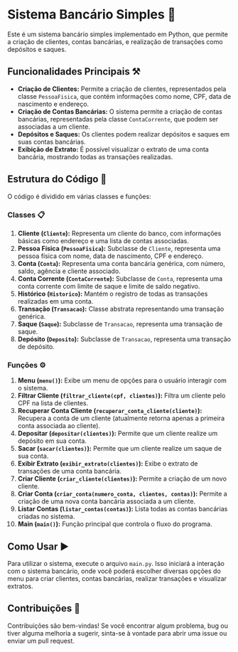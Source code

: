 # Sistema Bancário Simples 🏦

Este é um sistema bancário simples implementado em Python, que permite a criação de clientes, contas bancárias, e realização de transações como depósitos e saques.

## Funcionalidades Principais ⚒️

- **Criação de Clientes:** Permite a criação de clientes, representados pela classe `PessoaFisica`, que contém informações como nome, CPF, data de nascimento e endereço.
- **Criação de Contas Bancárias:** O sistema permite a criação de contas bancárias, representadas pela classe `ContaCorrente`, que podem ser associadas a um cliente.
- **Depósitos e Saques:** Os clientes podem realizar depósitos e saques em suas contas bancárias.
- **Exibição de Extrato:** É possível visualizar o extrato de uma conta bancária, mostrando todas as transações realizadas.

## Estrutura do Código 🧱

O código é dividido em várias classes e funções:

### Classes 📋

1. **Cliente (`Cliente`):** Representa um cliente do banco, com informações básicas como endereço e uma lista de contas associadas.
2. **Pessoa Física (`PessoaFisica`):** Subclasse de `Cliente`, representa uma pessoa física com nome, data de nascimento, CPF e endereço.
3. **Conta (`Conta`):** Representa uma conta bancária genérica, com número, saldo, agência e cliente associado.
4. **Conta Corrente (`ContaCorrente`):** Subclasse de `Conta`, representa uma conta corrente com limite de saque e limite de saldo negativo.
5. **Histórico (`Historico`):** Mantém o registro de todas as transações realizadas em uma conta.
6. **Transação (`Transacao`):** Classe abstrata representando uma transação genérica.
7. **Saque (`Saque`):** Subclasse de `Transacao`, representa uma transação de saque.
8. **Depósito (`Deposito`):** Subclasse de `Transacao`, representa uma transação de depósito.

### Funções ⚙️

1. **Menu (`menu()`):** Exibe um menu de opções para o usuário interagir com o sistema.
2. **Filtrar Cliente (`filtrar_cliente(cpf, clientes)`):** Filtra um cliente pelo CPF na lista de clientes.
3. **Recuperar Conta Cliente (`recuperar_conta_cliente(cliente)`):** Recupera a conta de um cliente (atualmente retorna apenas a primeira conta associada ao cliente).
4. **Depositar (`depositar(clientes)`):** Permite que um cliente realize um depósito em sua conta.
5. **Sacar (`sacar(clientes)`):** Permite que um cliente realize um saque de sua conta.
6. **Exibir Extrato (`exibir_extrato(clientes)`):** Exibe o extrato de transações de uma conta bancária.
7. **Criar Cliente (`criar_cliente(clientes)`):** Permite a criação de um novo cliente.
8. **Criar Conta (`criar_conta(numero_conta, clientes, contas)`):** Permite a criação de uma nova conta bancária associada a um cliente.
9. **Listar Contas (`listar_contas(contas)`):** Lista todas as contas bancárias criadas no sistema.
10. **Main (`main()`):** Função principal que controla o fluxo do programa.

## Como Usar ▶️

Para utilizar o sistema, execute o arquivo `main.py`. Isso iniciará a interação com o sistema bancário, onde você poderá escolher diversas opções do menu para criar clientes, contas bancárias, realizar transações e visualizar extratos.

## Contribuições 💬

Contribuições são bem-vindas! Se você encontrar algum problema, bug ou tiver alguma melhoria a sugerir, sinta-se à vontade para abrir uma issue ou enviar um pull request.
